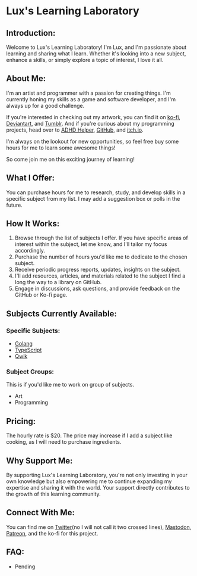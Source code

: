 # Lux's Learning Laboratory

## Introduction:

Welcome to Lux's Learning Laboratory! I'm Lux, and I'm passionate about learning and sharing what I learn.
Whether it's looking into a new subject, enhance a skills, or simply explore a topic of interest, I love it all.

## About Me:

I'm an artist and programmer with a passion for creating things. I'm currently honing my skills as a game and software developer, and I'm always up for a good challenge.

If you're interested in checking out my artwork, you can find it on [ko-fi](https://ko-fi.com/luxbrush), [Deviantart](https://www.deviantart.com/alixnight), and [Tumblr](https://askluxbrush.tumblr.com/). And if you're curious about my programming projects, head over to [ADHD Helper](https://ko-fi.com/adhdhelper), [GitHub](https://github.com/LuxBrush), and [itch.io](https://lux-brush.itch.io/).

I'm always on the lookout for new opportunities, so feel free buy some hours for me to learn some awesome things!

So come join me on this exciting journey of learning!

## What I Offer:

You can purchase hours for me to research, study, and develop skills in a specific subject from my list. I may add a suggestion box or polls in the future.

## How It Works:

1. Browse through the list of subjects I offer. If you have specific areas of interest within the subject, let me know, and I'll tailor my focus accordingly.
2. Purchase the number of hours you'd like me to dedicate to the chosen subject.
3. Receive periodic progress reports, updates, insights on the subject.
4. I'll add resources, articles, and materials related to the subject I find a long the way to a library on GitHub.
5. Engage in discussions, ask questions, and provide feedback on the GitHub or Ko-fi page.

## Subjects Currently Available:

### Specific Subjects:

* [Golang](./Resources/dictionary.md#golang)
* [TypeScript](./Resources/dictionary.md#typescript)
* [Qwik](./Resources/dictionary.md#qwik)

### Subject Groups:

This is if you'd like me to work on group of subjects.

* Art
* Programming

## Pricing:

The hourly rate is $20. The price may increase if I add a subject like cooking, as I will need to purchase ingredients.

## Why Support Me:

By supporting Lux's Learning Laboratory, you're not only investing in your own knowledge but also empowering me to continue expanding my expertise and sharing it with the world. Your support directly contributes to the growth of this learning community.

## Connect With Me:

You can find me on [Twitter](https://twitter.com/lightray)(no I will not call it two crossed lines), [Mastodon](https://mastodon.art/@Lux_Brush), [Patreon](https://www.patreon.com/luxbrush), and the ko-fi for this project.

## FAQ:

* Pending
